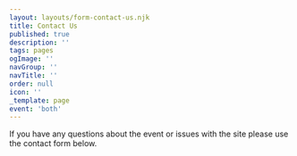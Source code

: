 ```yaml
---
layout: layouts/form-contact-us.njk
title: Contact Us
published: true
description: ''
tags: pages
ogImage: ''
navGroup: ''
navTitle: ''
order: null
icon: ''
_template: page
event: 'both'
---
```


If you have any questions about the event or issues with the site please use the contact form below.
